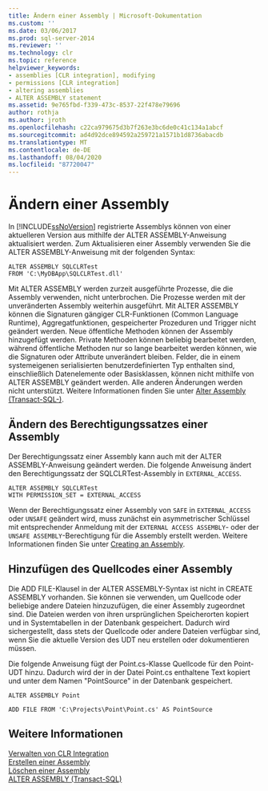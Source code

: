 ```yaml
---
title: Ändern einer Assembly | Microsoft-Dokumentation
ms.custom: ''
ms.date: 03/06/2017
ms.prod: sql-server-2014
ms.reviewer: ''
ms.technology: clr
ms.topic: reference
helpviewer_keywords:
- assemblies [CLR integration], modifying
- permissions [CLR integration]
- altering assemblies
- ALTER ASSEMBLY statement
ms.assetid: 9e765fbd-f339-473c-8537-22f478e79696
author: rothja
ms.author: jroth
ms.openlocfilehash: c22ca979675d3b7f263e3bc6de0c41c134a1abcf
ms.sourcegitcommit: ad4d92dce894592a259721a1571b1d8736abacdb
ms.translationtype: MT
ms.contentlocale: de-DE
ms.lasthandoff: 08/04/2020
ms.locfileid: "87720047"
---
```

# <a name="altering-an-assembly"></a>Ändern einer Assembly
  In [!INCLUDE[ssNoVersion](../../../includes/ssnoversion-md.md)] registrierte Assemblys können von einer aktuelleren Version aus mithilfe der ALTER ASSEMBLY-Anweisung aktualisiert werden. Zum Aktualisieren einer Assembly verwenden Sie die ALTER ASSEMBLY-Anweisung mit der folgenden Syntax:  
  
```  
ALTER ASSEMBLY SQLCLRTest  
FROM 'C:\MyDBApp\SQLCLRTest.dll'  
```  
  
 Mit ALTER ASSEMBLY werden zurzeit ausgeführte Prozesse, die die Assembly verwenden, nicht unterbrochen. Die Prozesse werden mit der unveränderten Assembly weiterhin ausgeführt. Mit ALTER ASSEMBLY können die Signaturen gängiger CLR-Funktionen (Common Language Runtime), Aggregatfunktionen, gespeicherter Prozeduren und Trigger nicht geändert werden. Neue öffentliche Methoden können der Assembly hinzugefügt werden. Private Methoden können beliebig bearbeitet werden, während öffentliche Methoden nur so lange bearbeitet werden können, wie die Signaturen oder Attribute unverändert bleiben. Felder, die in einem systemeigenen serialisierten benutzerdefinierten Typ enthalten sind, einschließlich Datenelemente oder Basisklassen, können nicht mithilfe von ALTER ASSEMBLY geändert werden. Alle anderen Änderungen werden nicht unterstützt. Weitere Informationen finden Sie unter [Alter Assembly &#40;Transact-SQL-&#41;](/sql/t-sql/statements/alter-assembly-transact-sql).  
  
## <a name="changing-the-permission-set-of-an-assembly"></a>Ändern des Berechtigungssatzes einer Assembly  
 Der Berechtigungssatz einer Assembly kann auch mit der ALTER ASSEMBLY-Anweisung geändert werden. Die folgende Anweisung ändert den Berechtigungssatz der SQLCLRTest-Assembly in `EXTERNAL_ACCESS`.  
  
```  
ALTER ASSEMBLY SQLCLRTest  
WITH PERMISSION_SET = EXTERNAL_ACCESS   
```  
  
 Wenn der Berechtigungssatz einer Assembly von `SAFE` in `EXTERNAL_ACCESS` oder `UNSAFE` geändert wird, muss zunächst ein asymmetrischer Schlüssel mit entsprechender Anmeldung mit der `EXTERNAL ACCESS ASSEMBLY`- oder der `UNSAFE ASSEMBLY`-Berechtigung für die Assembly erstellt werden. Weitere Informationen finden Sie unter [Creating an Assembly](creating-an-assembly.md).  
  
## <a name="adding-the-source-code-of-an-assembly"></a>Hinzufügen des Quellcodes einer Assembly  
 Die ADD FILE-Klausel in der ALTER ASSEMBLY-Syntax ist nicht in CREATE ASSEMBLY vorhanden. Sie können sie verwenden, um Quellcode oder beliebige andere Dateien hinzuzufügen, die einer Assembly zugeordnet sind. Die Dateien werden von ihren ursprünglichen Speicherorten kopiert und in Systemtabellen in der Datenbank gespeichert. Dadurch wird sichergestellt, dass stets der Quellcode oder andere Dateien verfügbar sind, wenn Sie die aktuelle Version des UDT neu erstellen oder dokumentieren müssen.  
  
 Die folgende Anweisung fügt der Point.cs-Klasse Quellcode für den Point-UDT hinzu. Dadurch wird der in der Datei Point.cs enthaltene Text kopiert und unter dem Namen "PointSource" in der Datenbank gespeichert.  
  
 `ALTER ASSEMBLY Point`  
  
 `ADD FILE FROM 'C:\Projects\Point\Point.cs' AS PointSource`  
  
## <a name="see-also"></a>Weitere Informationen  
 [Verwalten von CLR Integration](managing-clr-integration-assemblies.md)   
 [Erstellen einer Assembly](creating-an-assembly.md)   
 [Löschen einer Assembly](dropping-an-assembly.md)   
 [ALTER ASSEMBLY &#40;Transact-SQL&#41;](/sql/t-sql/statements/alter-assembly-transact-sql)  
  
  
